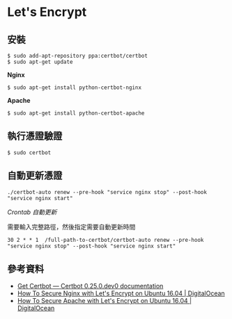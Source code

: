 # Let's Encrypt

## 安裝

```shell
$ sudo add-apt-repository ppa:certbot/certbot
$ sudo apt-get update
```

**Nginx**

```shell
$ sudo apt-get install python-certbot-nginx
```

**Apache**

```shell
$ sudo apt-get install python-certbot-apache
```

## 執行憑證驗證

```shell
$ sudo certbot
```

## 自動更新憑證

```shell
./certbot-auto renew --pre-hook "service nginx stop" --post-hook "service nginx start"
```

*Crontab 自動更新*

需要輸入完整路徑，然後指定需要自動更新時間

```shell
30 2 * * 1  /full-path-to-certbot/certbot-auto renew --pre-hook "service nginx stop" --post-hook "service nginx start"
```

## 參考資料
* [Get Certbot — Certbot 0.25.0.dev0 documentation](https://certbot.eff.org/docs/install.html)
* [How To Secure Nginx with Let's Encrypt on Ubuntu 16.04 | DigitalOcean](https://www.digitalocean.com/community/tutorials/how-to-secure-nginx-with-let-s-encrypt-on-ubuntu-16-04)
* [How To Secure Apache with Let's Encrypt on Ubuntu 16.04 | DigitalOcean](https://www.digitalocean.com/community/tutorials/how-to-secure-apache-with-let-s-encrypt-on-ubuntu-16-04)
